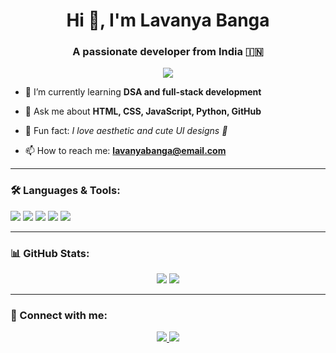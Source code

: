 <h1 align="center">Hi 👋, I'm Lavanya Banga</h1>
<h3 align="center">A passionate developer from India 🇮🇳</h3>

<p align="center">
  <img src="https://readme-typing-svg.demolab.com/?lines=1st+Year+B.Tech+Student;Passionate+Web+Developer;DSA+Learner+%F0%9F%A7%90;Loves+to+build+cool+projects!" />
</p>

- 🌱 I’m currently learning **DSA and full-stack development**

- 💬 Ask me about **HTML, CSS, JavaScript, Python, GitHub**

- 🌟 Fun fact: *I love aesthetic and cute UI designs 💖*

- 📫 How to reach me: **lavanyabanga@email.com**

---

### 🛠️ Languages & Tools:
<p>
  <img src="https://img.shields.io/badge/Python-3776AB?style=flat&logo=python&logoColor=white" />
  <img src="https://img.shields.io/badge/HTML5-e34c26?style=flat&logo=html5&logoColor=white" />
  <img src="https://img.shields.io/badge/CSS3-1572B6?style=flat&logo=css3&logoColor=white" />
  <img src="https://img.shields.io/badge/JavaScript-F7DF1E?style=flat&logo=javascript&logoColor=black" />
  <img src="https://img.shields.io/badge/GitHub-100000?style=flat&logo=github&logoColor=white" />
</p>

---

### 📊 GitHub Stats:
<p align="center">
  <img src="https://github-readme-stats.vercel.app/api?username=lavanyabanga&show_icons=true&theme=radical" />
  <img src="https://github-readme-streak-stats.herokuapp.com/?user=lavanyabanga&theme=radical" />
</p>

---

### 🔗 Connect with me:
<p align="center">
  <a href="https://www.linkedin.com/in/lavanyabanga" target="_blank">
    <img src="https://img.shields.io/badge/LinkedIn-0A66C2?style=flat&logo=linkedin&logoColor=white" />
  </a>
  <a href="mailto:lavanyabanga@email.com">
    <img src="https://img.shields.io/badge/Gmail-D14836?style=flat&logo=gmail&logoColor=white" />
  </a>
</p>

<!--
**LavanyaBanga/LavanyaBanga** is a ✨ _special_ ✨ repository because its `README.md` (this file) appears on your GitHub profile.

Here are some ideas to get you started:

- 🔭 I’m currently working on ...
- 🌱 I’m currently learning ...
- 👯 I’m looking to collaborate on ...
- 🤔 I’m looking for help with ...
- 💬 Ask me about ...
- 📫 How to reach me: ...
- 😄 Pronouns: ...
- ⚡ Fun fact: ...
-->
